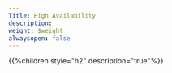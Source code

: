 ```yaml
---
Title: High Availability
description: 
weight: $weight
alwaysopen: false
---
```

{{%children style="h2" description="true"%}}
